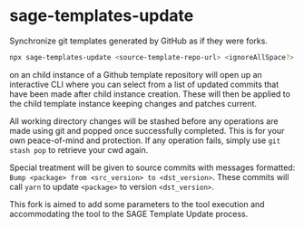 # sage-templates-update

Synchronize git templates generated by GitHub as if they were forks.

```bash
npx sage-templates-update <source-template-repo-url> <ignoreAllSpace?>
```
on an child instance of a Github template repository will open up an interactive CLI where you can select from a list of updated commits that have been made after child instance creation. These will then be applied to the child template instance keeping changes and patches current.

All working directory changes will be stashed before any operations are made using git and popped once successfully completed. This is for your own peace-of-mind and protection. If any operation fails, simply use `git stash pop` to retrieve your cwd again.

Special treatment will be given to source commits with messages formatted: `Bump <package> from <src_version> to <dst_version>`. These commits will call `yarn` to update `<package>` to version `<dst_version>`.

This fork is aimed to add some parameters to the tool execution and accommodating the tool to the SAGE Template Update process.